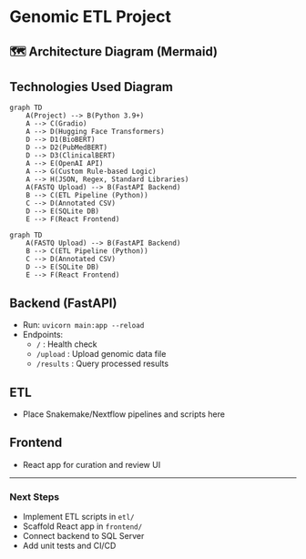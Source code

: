 # Genomic ETL Project

## 🗺️ Architecture Diagram (Mermaid)

## Technologies Used Diagram

```mermaid
graph TD
    A(Project) --> B(Python 3.9+)
    A --> C(Gradio)
    A --> D(Hugging Face Transformers)
    D --> D1(BioBERT)
    D --> D2(PubMedBERT)
    D --> D3(ClinicalBERT)
    A --> E(OpenAI API)
    A --> G(Custom Rule-based Logic)
    A --> H(JSON, Regex, Standard Libraries)
    A(FASTQ Upload) --> B(FastAPI Backend)
    B --> C(ETL Pipeline (Python))
    C --> D(Annotated CSV)
    D --> E(SQLite DB)
    E --> F(React Frontend)
```

```mermaid
graph TD
    A(FASTQ Upload) --> B(FastAPI Backend)
    B --> C(ETL Pipeline (Python))
    C --> D(Annotated CSV)
    D --> E(SQLite DB)
    E --> F(React Frontend)
```


## Backend (FastAPI)
- Run: `uvicorn main:app --reload`
- Endpoints:
  - `/` : Health check
  - `/upload` : Upload genomic data file
  - `/results` : Query processed results

## ETL
- Place Snakemake/Nextflow pipelines and scripts here

## Frontend
- React app for curation and review UI

---

### Next Steps
- Implement ETL scripts in `etl/`
- Scaffold React app in `frontend/`
- Connect backend to SQL Server
- Add unit tests and CI/CD
